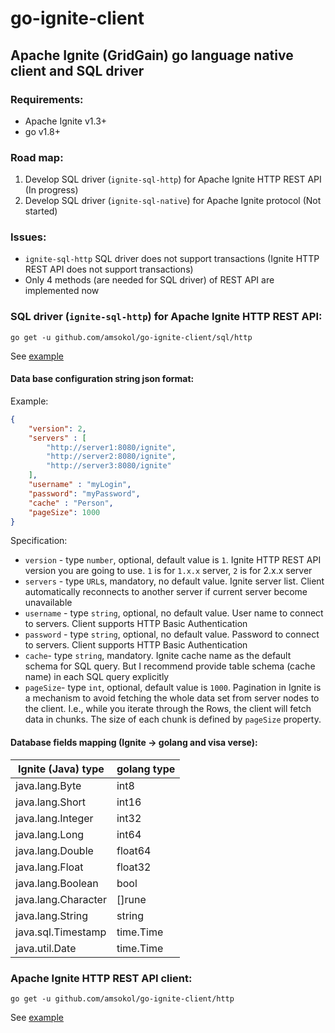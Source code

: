 # go-ignite-client
## Apache Ignite (GridGain) go language native client and SQL driver

### Requirements:
- Apache Ignite v1.3+
- go v1.8+

### Road map:
1. Develop SQL driver (`ignite-sql-http`) for Apache Ignite HTTP REST API (In progress)
2. Develop SQL driver (`ignite-sql-native`) for Apache Ignite protocol (Not started)

### Issues:
- `ignite-sql-http` SQL driver does not support transactions (Ignite HTTP REST API does not support transactions)
- Only 4 methods (are needed for SQL driver) of REST API are implemented now

### SQL driver (`ignite-sql-http`) for Apache Ignite HTTP REST API:
```
go get -u github.com/amsokol/go-ignite-client/sql/http
```
See [example](https://github.com/amsokol/go-ignite-client/tree/master/cmd/example-http-sql)
#### Data base configuration string json format:
Example:
```json
{
    "version": 2,
    "servers" : [
        "http://server1:8080/ignite",
        "http://server2:8080/ignite",
        "http://server3:8080/ignite"
    ],
    "username" : "myLogin",
    "password": "myPassword",
    "cache" : "Person",
    "pageSize": 1000
}
```
Specification:
- `version` - type `number`, optional, default value is `1`. Ignite HTTP REST API version you are going to use. `1` is for `1.x.x` server, `2` is for 2.x.x server
- `servers` - type `URL`s, mandatory, no default value. Ignite server list. Client automatically reconnects to another server if current server become unavailable
- `username` - type `string`, optional, no default value. User name to connect to servers. Client supports HTTP Basic Authentication
- `password` - type `string`, optional, no default value. Password to connect to servers. Client supports HTTP Basic Authentication
- `cache`- type `string`, mandatory. Ignite cache name as the default schema for SQL query. But I recommend provide table schema (cache name) in each SQL query explicitly
- `pageSize`- type `int`, optional, default value is `1000`. Pagination in Ignite is a mechanism to avoid fetching the whole data set from server nodes to the client. I.e., while you iterate through the Rows, the client will fetch data in chunks. The size of each chunk is defined by `pageSize` property.

#### Database fields mapping (Ignite -> golang and visa verse):
| Ignite (Java) type  | golang type |
|---------------------|-------------|
| java.lang.Byte      | int8        |
| java.lang.Short     | int16       |
| java.lang.Integer   | int32       |
| java.lang.Long      | int64       |
| java.lang.Double    | float64     |
| java.lang.Float     | float32     |
| java.lang.Boolean   | bool        |
| java.lang.Character | []rune      |
| java.lang.String    | string      |
| java.sql.Timestamp  | time.Time   |
| java.util.Date      | time.Time   |

### Apache Ignite HTTP REST API client:
```
go get -u github.com/amsokol/go-ignite-client/http
```
See [example](https://github.com/amsokol/go-ignite-client/tree/master/cmd/example-http-client)
